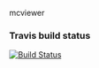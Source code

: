 mcviewer

### Travis build status
[![Build Status](https://travis-ci.org/oliv3/mcviewer.png)](https://travis-ci.org/oliv3/mcviewer)

